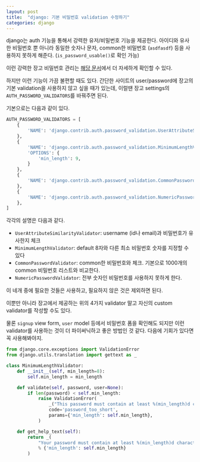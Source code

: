 ```yaml
---
layout: post
title:  "django: 기본 비밀번호 validation 수정하기"
categories: django
---
```


django는 auth 기능을 통해서 강력한 유저/비밀번호 기능을 제공한다. 아이디와 유사한 비밀번호 뿐 아니라 동일한 숫자나 문자, common한 비밀번호 (`asdfasdf`) 등을 사용하지 못하게 해준다. (`is_password_usable()`로 확인 가능)

이런 강력한 장고 비밀번호 관리는 [해당 문서](https://docs.djangoproject.com/en/2.0/topics/auth/passwords/#module-django.contrib.auth.password_validation)에서 더 자세하게 확인할 수 있다.


하지만 이런 기능이 가끔 불편할 때도 있다. 간단한 사이트의 user/password에 장고의 기본 validation을 사용하지 않고 싶을 때가 있는데, 이럴땐 장고 settings의 `AUTH_PASSWORD_VALIDATORS`를 바꿔주면 된다.

기본으로는 다음과 같이 있다.
```python
AUTH_PASSWORD_VALIDATORS = [
    {
        'NAME': 'django.contrib.auth.password_validation.UserAttributeSimilarityValidator',
    },
    {
        'NAME': 'django.contrib.auth.password_validation.MinimumLengthValidator',
        'OPTIONS': {
            'min_length': 9,
        }
    },
    {
        'NAME': 'django.contrib.auth.password_validation.CommonPasswordValidator',
    },
    {
        'NAME': 'django.contrib.auth.password_validation.NumericPasswordValidator',
    },
]
```

각각의 설명은 다음과 같다.

- `UserAttributeSimilarityValidator`: username (id나 email)과 비밀번호가 유사한지 체크
- `MinimumLengthValidator`: default 8자와 다른 최소 비밀번호 숫자를 지정할 수 있다
- `CommonPasswordValidator`:  common한 비밀번호와 체크. 기본으로 1000개의 common 비밀번호 리스트와 비교한다.
- `NumericPasswordValidator`: 전부 숫자인 비밀번호를 사용하지 못하게 한다.

이 네개 중에 필요한 것들은 사용하고, 필요하지 않은 것은 제외하면 된다.



이뿐만 아니라 장고에서 제공하는 위의 4가지 validator 말고 자신의 custom validator를 작성할 수도 있다.

물론 `signup` view form, `user` model 등에서 비밀번호 폼을 확인해도 되지만 이런 validator를 사용하는 것이 더 파이써닉하고 좋은 방법인 것 같다. 다음에 기회가 있다면 꼭 사용해봐야지.
```python
from django.core.exceptions import ValidationError
from django.utils.translation import gettext as _

class MinimumLengthValidator:
    def __init__(self, min_length=8):
        self.min_length = min_length

    def validate(self, password, user=None):
        if len(password) < self.min_length:
            raise ValidationError(
                _("This password must contain at least %(min_length)d characters."),
                code='password_too_short',
                params={'min_length': self.min_length},
            )

    def get_help_text(self):
        return _(
            "Your password must contain at least %(min_length)d characters."
            % {'min_length': self.min_length}
        )
```
